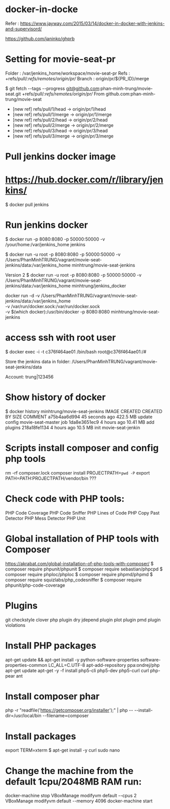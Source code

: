 
# docker-in-docke
Refer : https://www.jayway.com/2015/03/14/docker-in-docker-with-jenkins-and-supervisord/

https://github.com/janinko/ghprb

# Setting for movie-seat-pr
Folder : /var/jenkins_home/workspace/movie-seat-pr
Refs : +refs/pull/*:refs/remotes/origin/pr/*
Branch : origin/pr/${PR_ID}/merge

$ git fetch --tags --progress git@github.com:phan-minh-trung/movie-seat.git +refs/pull/*:refs/remotes/origin/pr/*
From github.com:phan-minh-trung/movie-seat
 * [new ref]         refs/pull/1/head -> origin/pr/1/head
 * [new ref]         refs/pull/1/merge -> origin/pr/1/merge
 * [new ref]         refs/pull/2/head -> origin/pr/2/head
 * [new ref]         refs/pull/2/merge -> origin/pr/2/merge
 * [new ref]         refs/pull/3/head -> origin/pr/3/head
 * [new ref]         refs/pull/3/merge -> origin/pr/3/merge

# Pull jenkins docker image
# https://hub.docker.com/r/library/jenkins/
$ docker pull jenkins

# Run jenkins docker
$ docker run -p 8080:8080 -p 50000:50000 -v /your/home:/var/jenkins_home jenkins

$ docker run -u root -p 8080:8080 -p 50000:50000 -v /Users/PhanMinhTRUNG/vagrant/movie-seat-jenkins/data:/var/jenkins_home minhtrung/movie-seat-jenkins

Version 2
$ docker run -u root -p 8080:8080 -p 50000:50000 -v /Users/PhanMinhTRUNG/vagrant/movie-seat-jenkins/data:/var/jenkins_home minhtrung/jenkins_docker

docker run -d -v /Users/PhanMinhTRUNG/vagrant/movie-seat-jenkins/data:/var/jenkins_home \
                -v /var/run/docker.sock:/var/run/docker.sock \
                -v $(which docker):/usr/bin/docker -p 8080:8080 minhtrung/movie-seat-jenkins

# access ssh with root user
$ docker exec -i -t c376f464ae01 /bin/bash
root@c376f464ae01:/#

Store the jenkins data in folder: /Users/PhanMinhTRUNG/vagrant/movie-seat-jenkins/data

Account: trung|123456

# Show history of docker
$ docker history minhtrung/movie-seat-jenkins
IMAGE               CREATED             CREATED BY                                      SIZE                COMMENT
a75b4aa6d994        45 seconds ago                                                      422.5 MB            update config movie-seat-master job
1da8e3651ec9        4 hours ago                                                         10.41 MB            add plugins
218a18fe1134        4 hours ago                                                         10.5 MB             init movie-seat-jenkin

# Scripts install composer and config php tools
rm -rf composer.lock
composer install
PROJECTPATH=`pwd -P`
export PATH=$PATH:$PROJECTPATH/vendor/bin    ???

# Check code with PHP tools:
PHP Code Coverage
PHP Code Sniffer
PHP Lines of Code
PHP Copy Past Detector
PHP Mess Detector
PHP Unit

# Global installation of PHP tools with Composer
https://akrabat.com/global-installation-of-php-tools-with-composer/
$ composer require phpunit/phpunit
$ composer require sebastian/phpcpd
$ composer require phploc/phploc
$ composer require phpmd/phpmd
$ composer require squizlabs/php_codesniffer
$ composer require phpunit/php-code-coverage

# Plugins
git
checkstyle
clover php plugin
dry
jdepend plugin
plot plugin
pmd plugin
violations

# Install PHP packages
apt-get update && apt-get install -y python-software-properties software-properties-common
LC_ALL=C.UTF-8 apt-add-repository ppa:ondrej/php
apt-get update
apt-get -y -f install php5-cli php5-dev php5-curl curl php-pear ant

# Install composer phar
php -r "readfile('https://getcomposer.org/installer');" | php -- --install-dir=/usr/local/bin --filename=composer

# Install packages
export TERM=xterm
$ apt-get install -y curl sudo nano

# Change the machine from the default 1cpu/2048MB RAM run:

docker-machine stop
VBoxManage modifyvm default --cpus 2
VBoxManage modifyvm default --memory 4096
docker-machine start


